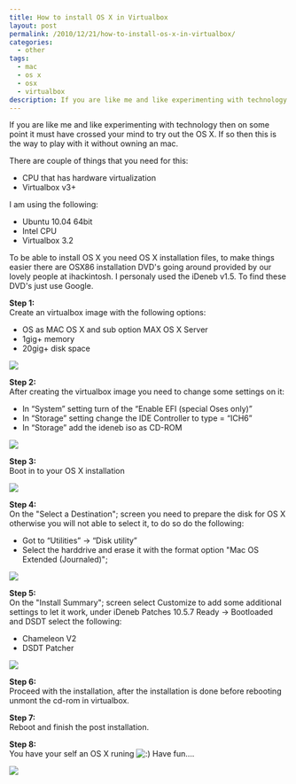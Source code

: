 ```yaml
---
title: How to install OS X in Virtualbox
layout: post
permalink: /2010/12/21/how-to-install-os-x-in-virtualbox/
categories:
  - other
tags:
  - mac
  - os x
  - osx
  - virtualbox
description: If you are like me and like experimenting with technology then on some point it must have crossed your mind to try out the OS X. If so then this is the way to play with it without owning an mac.
---
```

If you are like me and like experimenting with technology then on some point it must have crossed your mind to try out the OS X. If so then this is the way to play with it without owning an mac.

There are couple of things that you need for this:

  * CPU that has hardware virtualization
  * Virtualbox v3+

I am using the following:

  * Ubuntu 10.04 64bit
  * Intel CPU
  * Virtualbox 3.2

To be able to install OS X you need OS X installation files, to make things easier there are OSX86 installation DVD's going around provided by our lovely people at ihackintosh. I personaly used the iDeneb v1.5. To find these DVD's just use Google.

**Step 1:**  
Create an virtualbox image with the following options:

  * OS as MAC OS X and sub option MAX OS X Server
  * 1gig+ memory
  * 20gig+ disk space

![][1]

**Step 2:**  
After creating the virtualbox image you need to change some settings on it:

  * In “System” setting turn of the “Enable EFI (special Oses only)”
  * In “Storage” setting change the IDE Controller to type = “ICH6”
  * In “Storage” add the ideneb iso as CD-ROM

![][2]

**Step 3:**  
Boot in to your OS X installation

![][3]

**Step 4:**  
On the "Select a Destination"; screen you need to prepare the disk for OS X otherwise you will not able to select it, to do so do the following:

  * Got to “Utilities” → “Disk utility”
  * Select the harddrive and erase it with the format option "Mac OS Extended (Journaled)";

![][4]

**Step 5:**  
On the "Install Summary"; screen select Customize to add some additional settings to let it work, under iDeneb Patches 10.5.7 Ready -> Bootloaded and DSDT select the following:

  * Chameleon V2
  * DSDT Patcher

![][5]

**Step 6:**  
Proceed with the installation, after the installation is done before rebooting unmont the cd-rom in virtualbox.

**Step 7:**  
Reboot and finish the post installation.

**Step 8:**  
You have your self an OS X runing <img src='http://blog.coralic.nl/wp-includes/images/smilies/icon_smile.gif' alt=':)' class='wp-smiley' /> Have fun&#8230;.

![][6]

 [1]: http://files.coralic.nl/osxscreens/osx1.png
 [2]: http://files.coralic.nl/osxscreens/osx2.png
 [3]: http://files.coralic.nl/osxscreens/osx3.png
 [4]: http://files.coralic.nl/osxscreens/osx4.png
 [5]: http://files.coralic.nl/osxscreens/osx5.png
 [6]: http://files.coralic.nl/osxscreens/osx6.png
